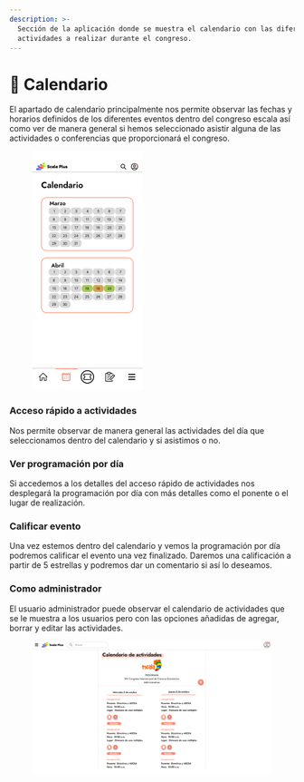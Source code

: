 ```yaml
---
description: >-
  Sección de la aplicación donde se muestra el calendario con las diferentes
  actividades a realizar durante el congreso.
---
```


# 📅 Calendario

El apartado de calendario principalmente nos permite observar las fechas y horarios definidos de los diferentes eventos dentro del congreso escala así como ver de manera general si hemos seleccionado asistir alguna de las actividades o conferencias que proporcionará el congreso.

<figure><img src="../.gitbook/assets/iPhone 14 - Calendario.png" alt="" width="195"><figcaption></figcaption></figure>

### Acceso rápido a actividades

Nos permite observar de manera general las actividades del día que seleccionamos dentro del calendario y si asistimos o no.

### Ver programación por día

Si accedemos a los detalles del acceso rápido de actividades nos desplegará la programación por día con más detalles como el ponente o el lugar de realización.

### Calificar evento

Una vez estemos dentro del calendario y vemos la programación por día podremos calificar el evento una vez finalizado. Daremos una calificación a partir de 5 estrellas y podremos dar un comentario si así lo deseamos.

### Como administrador

El usuario administrador puede observar el calendario de actividades que se le muestra a los usuarios pero con las opciones añadidas de agregar, borrar y editar las actividades.

<figure><img src="../.gitbook/assets/Untitled (4).png" alt="" width="563"><figcaption></figcaption></figure>
